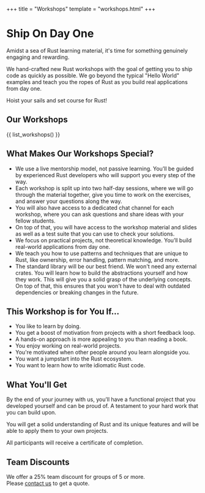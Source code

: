 +++
title = "Workshops"
template = "workshops.html"
+++

# Ship On Day One

Amidst a sea of Rust learning material, it's time for something genuinely
engaging and rewarding. 

We hand-crafted new Rust workshops with the goal of getting you to ship code as
quickly as possible. We go beyond the typical "Hello World" examples and teach
you the ropes of Rust as you build real applications from day one.

Hoist your sails and set course for Rust!

## Our Workshops

{{ list_workshops() }}

## What Makes Our Workshops Special?

* We use a live mentorship model, not passive learning. You’ll be guided by
  experienced Rust developers who will support you every step of the way.
* Each workshop is split up into two half-day sessions, where we will go through
  the material together, give you time to work on the exercises, and answer your
  questions along the way.
* You will also have access to a dedicated chat channel for each workshop, where
  you can ask questions and share ideas with your fellow students.
* On top of that, you will have access to the workshop material and slides as
  well as a test suite that you can use to check your solutions.
* We focus on practical projects, not theoretical knowledge. You’ll build
  real-world applications from day one.
* We teach you how to use patterns and techniques that are unique to Rust, like
  ownership, error handling, pattern matching, and more.
* The standard library will be our best friend. We won't need any external
  crates. You will learn how to build the abstractions yourself and how they
  work. This will give you a solid grasp of the underlying concepts. On top of
  that, this ensures that you won't have to deal with outdated dependencies or
  breaking changes in the future.

## This Workshop is for You If...

* You like to learn by doing.
* You get a boost of motivation from projects with a short feedback loop.
* A hands-on approach is more appealing to you than reading a book.
* You enjoy working on real-world projects.
* You're motivated when other people around you learn alongside you.
* You want a jumpstart into the Rust ecosystem.
* You want to learn how to write idiomatic Rust code.

## What You'll Get

By the end of your journey with us, you’ll have a functional project that you
developed yourself and can be proud of. A testament to your hard work that you
can build upon.

You will get a solid understanding of Rust and its unique features and
will be able to apply them to your own projects.

All participants will receive a certificate of completion.

## Team Discounts

We offer a 25% team discount for groups of 5 or more.  
Please [contact us](/quote/) to get a quote.

